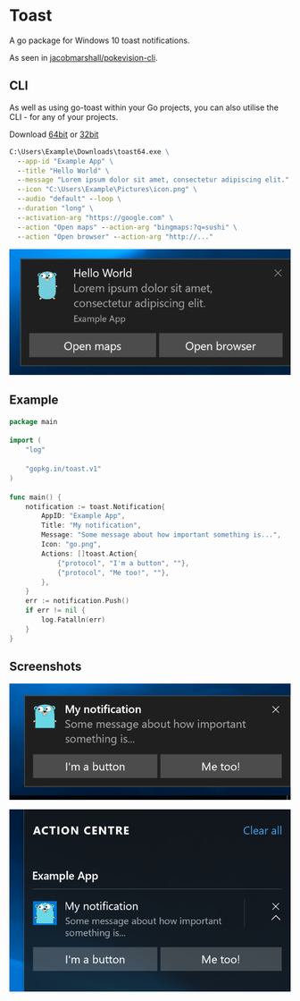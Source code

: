 # Toast

A go package for Windows 10 toast notifications.

As seen in [jacobmarshall/pokevision-cli](https://github.com/jacobmarshall/pokevision-cli).

## CLI

As well as using go-toast within your Go projects, you can also utilise the CLI - for any of your projects.

Download [64bit](https://go-toast-downloads.s3.amazonaws.com/v1/toast64.exe) or [32bit](https://go-toast-downloads.s3.amazonaws.com/v1/toast32.exe)

```cmd
C:\Users\Example\Downloads\toast64.exe \
  --app-id "Example App" \
  --title "Hello World" \
  --message "Lorem ipsum dolor sit amet, consectetur adipiscing elit." \
  --icon "C:\Users\Example\Pictures\icon.png" \
  --audio "default" --loop \
  --duration "long" \
  --activation-arg "https://google.com" \
  --action "Open maps" --action-arg "bingmaps:?q=sushi" \
  --action "Open browser" --action-arg "http://..."
```

![CLI](./screenshot-cli.png)

## Example

```go
package main

import (
    "log"

    "gopkg.in/toast.v1"
)

func main() {
    notification := toast.Notification{
        AppID: "Example App",
        Title: "My notification",
        Message: "Some message about how important something is...",
        Icon: "go.png",
        Actions: []toast.Action{
            {"protocol", "I'm a button", ""},
            {"protocol", "Me too!", ""},
        },
    }
    err := notification.Push()
    if err != nil {
        log.Fatalln(err)
    }
}
```

## Screenshots

![Toast](./screenshot-toast.png)

![Action centre](./screenshot-action-centre.png)
